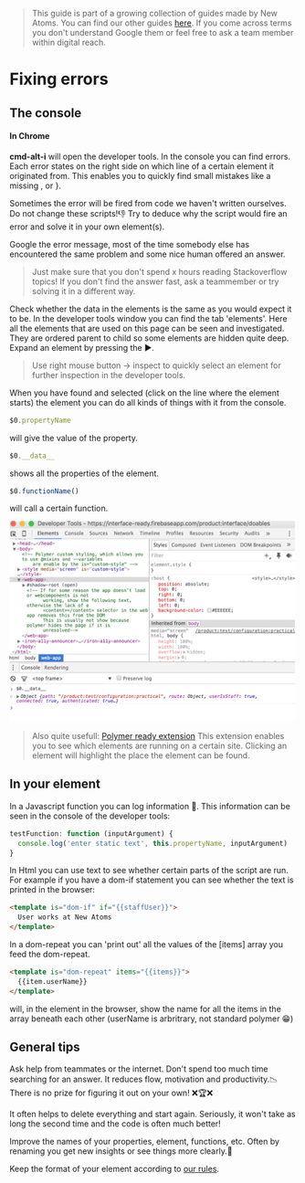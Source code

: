 > This guide is part of a growing collection of guides made by New Atoms. You can find our other guides [here](https://github.com/newatoms/newatoms/tree/ready/internal/guides). If you come across terms you don't understand Google them or feel free to ask a team member within digital reach.

# Fixing errors

## The console

#### In Chrome
**cmd-alt-i** will open the developer tools. In the console you can find errors. Each error states on the right side on which line of a certain element it  originated from. This enables you to quickly find small mistakes like a missing , or }.

Sometimes the error will be fired from code we haven't written ourselves. Do not change these scripts!👎 Try to deduce why the script would fire an error and solve it in your own element(s).

Google the error message, most of the time somebody else has encountered the same problem and some nice human offered an answer.

> Just make sure that you don't spend x hours reading Stackoverflow topics! If you don't find the answer fast, ask a teammember or try solving it in a different way.

Check whether the data in the elements is the same as you would expect it to be. In the developer tools window you can find the tab 'elements'. Here all the elements that are used on this page can be seen and investigated. They are ordered parent to child so some elements are hidden quite deep. Expand an element by pressing the ▶︎.

> Use right mouse button -> inspect to quickly select an element for further inspection in the developer tools.

When you have found and selected (click on the line where the element starts) the element you can do all kinds of things with it from the console.

``` Javascript
$0.propertyName
```

will give the value of the property.


``` javascript
$0.__data__
```

shows all the properties of the element.  

``` javascript
$0.functionName()
```
will call a certain function.

<img src="images/developer-tools.png" width="500">

>Also quite usefull:
[Polymer ready extension](https://chrome.google.com/webstore/detail/polymer-ready/aaifiopbmiecbpladpjaoemohhfjcbdk)
This extension enables you to see which elements are running on a certain site. Clicking an element will highlight the place the element can be found.

## In your element

In a Javascript function you can log information 📓. This information can be seen in the console of the developer tools:
``` javascript
testFunction: function (inputArgument) {
  console.log('enter static text', this.propertyName, inputArgument)
}
```

In Html you can use text to see whether certain parts of the script are run. For example if you have a dom-if statement you can see whether the text is printed in the browser: 
``` Html
<template is="dom-if" if="{{staffUser}}">
  User works at New Atoms
</template>
```

In a dom-repeat you can 'print out' all the values of the [items] array you feed the dom-repeat.
``` Html
<template is="dom-repeat" items="{{items}}">
  {{item.userName}}
</template>
```

will, in the element in the browser, show the name for all the items in the array beneath each other (userName is arbritrary, not standard polymer 😁)

## General tips

Ask help from teammates or the internet. Don't spend too much time searching for an answer. It reduces flow, motivation and productivity.📉 There is no prize for figuring it out on your own! ❌🏆❌

It often helps to delete everything and start again. Seriously, it won't take as long the second time and the code is often much better!

Improve the names of your properties, element, functions, etc. Often by renaming you get new insights or see things more clearly.🔎

Keep the format of your element according to [our rules](https://github.com/newatoms/interface/blob/ready/docs/style-guide.md).
